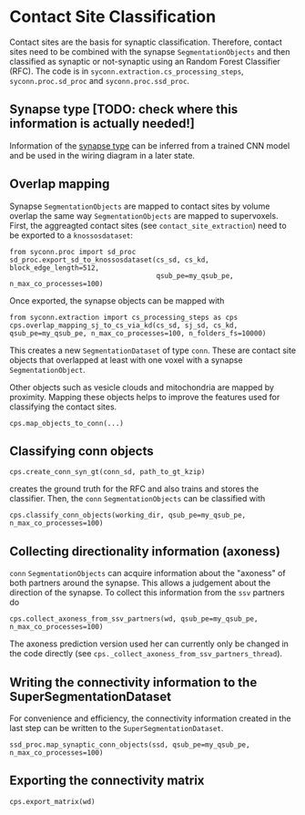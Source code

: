 # Contact Site Classification

Contact sites are the basis for synaptic classification. Therefore, contact sites need to be combined with the synapse `SegmentationObjects` and then classified as synaptic or not-synaptic using an Random Forest Classifier (RFC).
The code is in `syconn.extraction.cs_processing_steps`, `syconn.proc.sd_proc` and `syconn.proc.ssd_proc`.

## Synapse type [TODO: check where this information is actually needed!]
Information of the [synapse type](synapse_type.md)  can be inferred from a trained CNN model and be used in the wiring diagram in a later state.

## Overlap mapping 

Synapse `SegmentationObjects` are mapped to contact sites by volume overlap the same way `SegmentationObjects` are mapped to supervoxels. First, the aggreagted contact sites (see `contact_site_extraction`) need to be exported to a `knossosdataset`:

```
from syconn.proc import sd_proc
sd_proc.export_sd_to_knossosdataset(cs_sd, cs_kd, block_edge_length=512,
                                    qsub_pe=my_qsub_pe, n_max_co_processes=100)

```
Once exported, the synapse objects can be mapped with 

```
from syconn.extraction import cs_processing_steps as cps
cps.overlap_mapping_sj_to_cs_via_kd(cs_sd, sj_sd, cs_kd, qsub_pe=my_qsub_pe, n_max_co_processes=100, n_folders_fs=10000)
```

This creates a new `SegmentationDataset` of type `conn`. These are contact site objects that overlapped at least with one voxel with a synapse `SegmentationObject`.

Other objects such as vesicle clouds and mitochondria are mapped by proximity. Mapping these objects helps to improve the features used for classifying the contact sites.

```
cps.map_objects_to_conn(...)
```


## Classifying conn objects 

```
cps.create_conn_syn_gt(conn_sd, path_to_gt_kzip)
```

creates the ground truth for the RFC and also trains and stores the classifier. Then, the `conn` `SegmentationObjects` can be classified with

```
cps.classify_conn_objects(working_dir, qsub_pe=my_qsub_pe, n_max_co_processes=100)
```


## Collecting directionality information (axoness)

`conn` `SegmentationObjects` can acquire information about the "axoness" of both partners around the synapse. This allows
a judgement about the direction of the synapse. To collect this information from the `ssv` partners do

```
cps.collect_axoness_from_ssv_partners(wd, qsub_pe=my_qsub_pe, n_max_co_processes=100)
```
The axoness prediction version used her can currently only be changed in the code directly (see `cps._collect_axoness_from_ssv_partners_thread`).


## Writing the connectivity information to the SuperSegmentationDataset

For convenience and efficiency, the connectivity information created in the last step can be written to the `SuperSegmentationDataset`.

```
ssd_proc.map_synaptic_conn_objects(ssd, qsub_pe=my_qsub_pe, n_max_co_processes=100)
```

## Exporting the connectivity matrix

```
cps.export_matrix(wd) 
```
